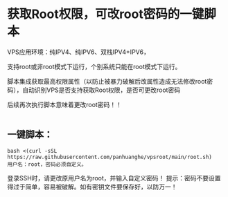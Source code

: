 # 获取Root权限，可改root密码的一键脚本
VPS应用环境：纯IPV4、纯IPV6、双栈IPV4+IPV6，

支持root或非root模式下运行，个别系统只能在root模式下运行。

脚本集成获取最高权限属性（以防止被暴力破解后改属性造成无法修改root密码），自动识别VPS是否支持获取Root权限，是否可更改root密码

后续再次执行脚本意味着更改root密码！！
```
```
## 一键脚本：
```
bash <(curl -sSL https://raw.githubusercontent.com/panhuanghe/vpsroot/main/root.sh)
用户名：root，密码必须自定义。
```
登录SSH时，请更改原用户名为root，并输入自定义密码！
提示：密码不要设置得过于简单，容易被破解。如有密钥文件要保存好，以防万一！
